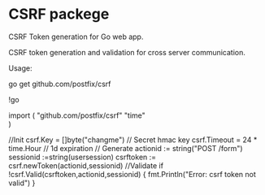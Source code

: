 CSRF packege
====

CSRF Token generation for Go web app.

CSRF token generation and validation for cross server communication.

Usage:
 
  go get  github.com/postfix/csrf

!go 

  import (
     "github.com/postfix/csrf"
     "time"   
  )

  //Init
  csrf.Key = []byte("changme") // Secret hmac key
  csrf.Timeout = 24 * time.Hour // 1d expiration
  // Generate
  actionid := string("POST /form")
  sessionid :=string(usersession)
  csrftoken := csrf.newToken(actionid,sessionid)
  //Validate
  if !csrf.Valid(csrftoken,actionid,sessionid) {
      fmt.Println("Error: csrf token not valid")
  }

